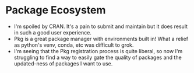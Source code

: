 # Package Ecosystem

* I'm spoiled by CRAN. It's a pain to submit and maintain but it does result 
  in such a good user experience.
* Pkg is a great package manager with environments built in! What a relief 
  as python's venv, conda, etc was difficult to grok.
* I'm seeing that the Pkg registration process is quite liberal, so now I'm 
  struggling to find a way to easily gate the quality of packages and the 
  updated-ness of packages I want to use.
 
